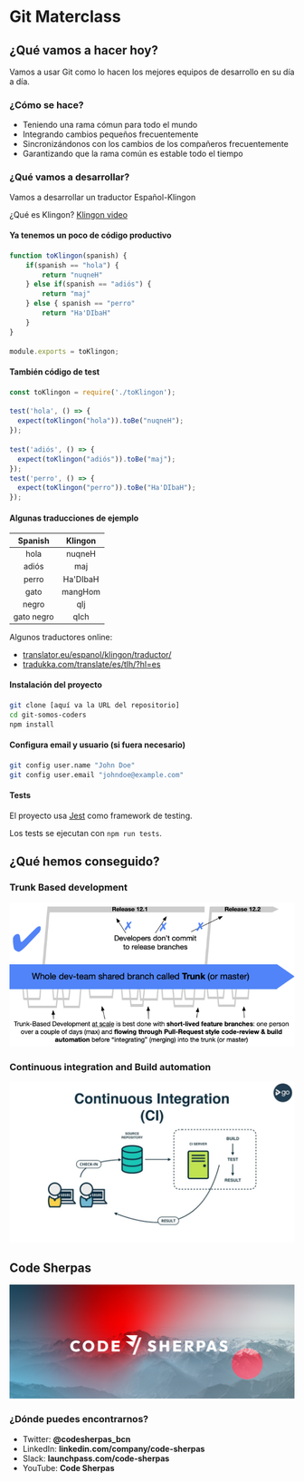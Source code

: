 # Git Materclass

## ¿Qué vamos a hacer hoy?

Vamos a usar Git como lo hacen los mejores equipos de desarrollo en su día a día.

### ¿Cómo se hace?

- Teniendo una rama cómun para todo el mundo
- Integrando cambios pequeños frecuentemente
- Sincronizándonos con los cambios de los compañeros frecuentemente
- Garantizando que la rama común es estable todo el tiempo

### ¿Qué vamos a desarrollar?

Vamos a desarrollar un traductor Español-Klingon

¿Qué es Klingon? [Klingon video](https://youtu.be/-XTce38ef98?t=6)

#### Ya tenemos un poco de código productivo

```js
function toKlingon(spanish) {
    if(spanish == "hola") {
        return "nuqneH"
    } else if(spanish == "adiós") {
        return "maj"
    } else { spanish == "perro"
        return "Ha'DIbaH"
    }
}

module.exports = toKlingon;
```

#### También código de test

```js
const toKlingon = require('./toKlingon');

test('hola', () => {
  expect(toKlingon("hola")).toBe("nuqneH");
});

test('adiós', () => {
  expect(toKlingon("adiós")).toBe("maj");
});
test('perro', () => {
  expect(toKlingon("perro")).toBe("Ha'DIbaH");
});
```

#### Algunas traducciones de ejemplo

| Spanish        | Klingon      |
|:--------------:|:------------:|
| hola           | nuqneH       |
| adiós          | maj          |
| perro          | Ha'DIbaH     |
| gato           | mangHom      |
| negro          | qIj          |
| gato negro     | qIch         |

Algunos traductores online:

- [translator.eu/espanol/klingon/traductor/](https://www.translator.eu/espanol/klingon/traductor/)
- [tradukka.com/translate/es/tlh/?hl=es](https://tradukka.com/translate/es/tlh/?hl=es)

#### Instalación del proyecto

```bash
git clone [aquí va la URL del repositorio]
cd git-somos-coders 
npm install
```

#### Configura email y usuario (si fuera necesario)

```bash
git config user.name "John Doe"
git config user.email "johndoe@example.com"
```

#### Tests

El proyecto usa [Jest](https://jestjs.io/es-ES/) como framework de testing.

Los tests se ejecutan con `npm run tests`.

## ¿Qué hemos conseguido?

### Trunk Based development

![Trunk Based development](images/trunk1c.png "Trunk Based development")

### Continuous integration and Build automation

![Continuous integration and Build automation](images/ci.jpg "Continuous integration and Build automation")

## Code Sherpas

![Trunk Based development](images/code-sherpas.png "Trunk Based development")

### ¿Dónde puedes encontrarnos?

- Twitter: **@codesherpas_bcn**
- LinkedIn: **linkedin.com/company/code-sherpas**
- Slack: **launchpass.com/code-sherpas**
- YouTube: **Code Sherpas**

